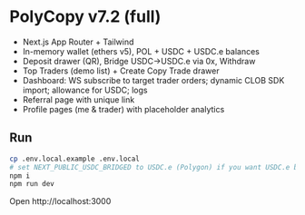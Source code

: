 # PolyCopy v7.2 (full)

- Next.js App Router + Tailwind
- In-memory wallet (ethers v5), POL + USDC + USDC.e balances
- Deposit drawer (QR), Bridge USDC→USDC.e via 0x, Withdraw
- Top Traders (demo list) + Create Copy Trade drawer
- Dashboard: WS subscribe to target trader orders; dynamic CLOB SDK import; allowance for USDC; logs
- Referral page with unique link
- Profile pages (me & trader) with placeholder analytics

## Run
```bash
cp .env.local.example .env.local
# set NEXT_PUBLIC_USDC_BRIDGED to USDC.e (Polygon) if you want USDC.e balance + bridge
npm i
npm run dev
```
Open http://localhost:3000
